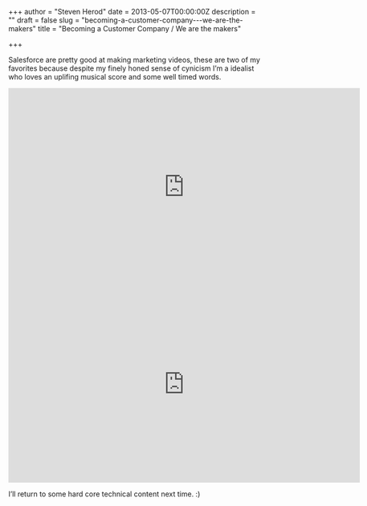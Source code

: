 +++
author = "Steven Herod"
date = 2013-05-07T00:00:00Z
description = ""
draft = false
slug = "becoming-a-customer-company---we-are-the-makers"
title = "Becoming a Customer Company / We are the makers"

+++


Salesforce are pretty good at making marketing videos, these are two of my favorites because despite my finely honed sense of cynicism I’m a idealist who loves an uplifing musical score and some well timed words.

<iframe src="https://www.youtube.com/embed/2wTE3k0GqTg?feature=oembed" width="700" height="393" frameborder="0" scrolling="no"></iframe>

<iframe src="https://www.youtube.com/embed/HmlkrH60Pko" width="700" height="393" frameborder="0" scrolling="no"></iframe>

I’ll return to some hard core technical content next time. :)

